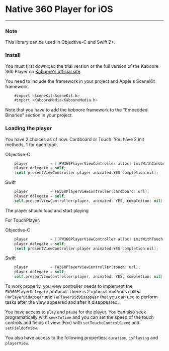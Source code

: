 # Native 360 Player for iOS
---

### Note

This library can be used in Objedtive-C and Swift 2+.

### Install

You must first download the trial version or the full version of the Kaboore 360 Player on
[Kaboore's official site](http://kaboore.com/#products).

You need to include the framework in your project and Apple's SceneKit framework.

```objective-c
	#import <SceneKit/SceneKit.h>
	#import <KabooreMedia/KabooreMedia.h>
```

Note that you have to add the _kaboore_ framework to the "Embedded Binaries" section in your project.

### Loading the player

You have 2 choices as of now. Cardboard or Touch. You have 2 init methods, 1 for each type.

Objective-C

```objective-c
	player          = [[FW360PlayerViewController alloc] initWithCardboard:url];
	player.delegate = self;
	[self presentViewController:player animated:YES completion:nil];
```

Swift

```swift
	player          = FW360PlayerViewController(cardboard: url);
	player.delegate = self;
	self.presentViewController(player, animated: YES, completion: nil);
```

The player should load and start playing

For TouchPlayer:	

Objective-C 

```objective-c
	player          = [[FW360PlayerViewController alloc] initWithTouch:url];
	player.delegate = self;
	[self presentViewController:player animated:YES completion:nil];
```

Swift
	
```swift
	player          = FW360PlayerViewController(touch: url);
	player.delegate = self;
	self.presentViewController(player, animated: YES, completion: nil);
```	

To work properly, you view controller needs to implement the `FW360PlayerDelegate` protocol. There is 2 optional methods called `FWPlayerDidAppear` and `FWPlayerDidDisappear` that you can use to perform tasks after the view appeared and after it disappeared.

You have access to `play` and `pause` for the player. You can also seek programatically with `seekToTime` and you can set the speed of the touch controls and fields of view (Fov) with `setToucheControlSpeed` and `setFieldOfView`.

You also have access to the following properties: `duration`, `isPlaying` and `playerView`.